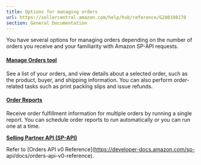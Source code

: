 ```yaml
---
title: Options for managing orders
url: https://sellercentral.amazon.com/help/hub/reference/G200198170
section: General Documentation
---
```


You have several options for managing orders depending on the number of orders
you receive and your familiarity with Amazon SP-API requests.

####  [ Manage Orders tool](/gp/orders-v2/list)

See a list of your orders, and view details about a selected order, such as
the product, buyer, and shipping information. You can also perform order-
related tasks such as print packing slips and issue refunds.

####  [ Order Reports](/gp/help/651)

Receive order fulfillment information for multiple orders by running a single
report. You can schedule order reports to run automatically or you can run one
at a time.

**[Selling Partner API (SP-API)](https://developer-docs.amazon.com/sp-api/)**

Refer to [Orders API v0 Reference](https://developer-docs.amazon.com/sp-
api/docs/orders-api-v0-reference).

